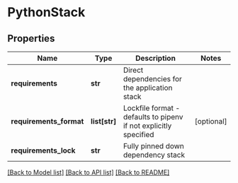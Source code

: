 # PythonStack

## Properties
Name | Type | Description | Notes
------------ | ------------- | ------------- | -------------
**requirements** | **str** | Direct dependencies for the application stack |
**requirements_format** | **list[str]** | Lockfile format - defaults to pipenv if not explicitly specified  | [optional]
**requirements_lock** | **str** | Fully pinned down dependency stack |

[[Back to Model list]](../README.md#documentation-for-models) [[Back to API list]](../README.md#documentation-for-api-endpoints) [[Back to README]](../README.md)


